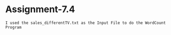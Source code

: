 # Assignment-7.4
    I used the sales_differentTV.txt as the Input File to do the WordCount Program
